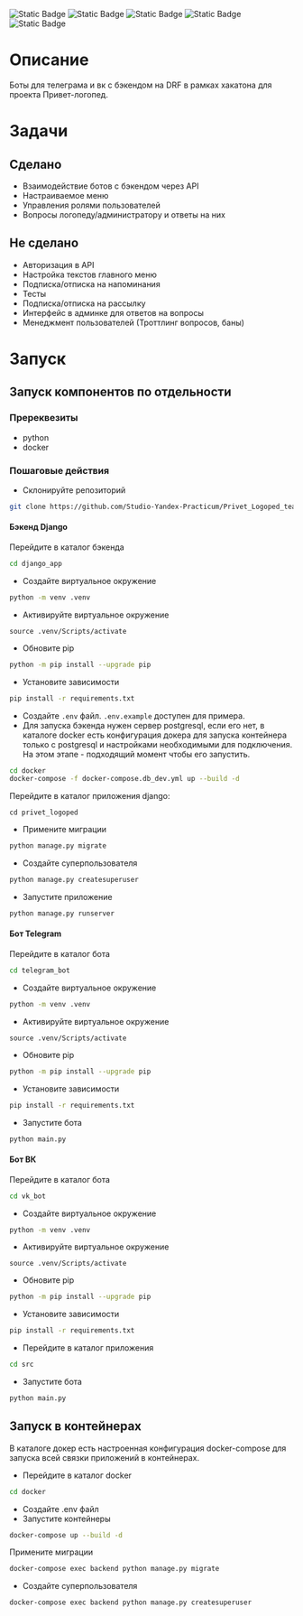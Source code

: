 
![Static Badge](https://img.shields.io/badge/python-1c4161?logo=python&logoColor=3776AB)
![Static Badge](https://img.shields.io/badge/django-4.2-Grey?style=flat&logo=django&logoColor=%23092E20)
![Static Badge](https://img.shields.io/badge/aiogram-3.10-blue?style=flat)
![Static Badge](https://img.shields.io/badge/vkbottle-4.3-blue?style=flat)
![Static Badge](https://img.shields.io/badge/docker-white?style=flat&logo=docker&logoColor=%232496ED)

# Описание
Боты для телеграма и вк с бэкендом на DRF в рамках хакатона для проекта Привет-логопед.

# Задачи
## Сделано
- Взаимодействие ботов с бэкендом через API
- Настраиваемое меню
- Управления ролями пользователей
- Вопросы логопеду/администратору и ответы на них
## Не сделано
- Авторизация в API
- Настройка текстов главного меню
- Подписка/отписка на напоминания
- Тесты
- Подписка/отписка на рассылку
- Интерфейс в админке для ответов на вопросы
- Менеджмент пользователей (Троттлинг вопросов, баны)
# Запуск 
## Запуск компонентов по отдельности
### Пререквезиты
- python
- docker
### Пошаговые действия
- Склонируйте репозиторий
```bash
git clone https://github.com/Studio-Yandex-Practicum/Privet_Logoped_team_2.git
```
#### Бэкенд Django
Перейдите в каталог бэкенда
```bash
cd django_app
```
- Создайте виртуальное окружение
```bash
python -m venv .venv
```
- Активируйте виртуальное окружение
```
source .venv/Scripts/activate
```
- Обновите pip
```bash
python -m pip install --upgrade pip
```
- Установите зависимости
```bash
pip install -r requirements.txt
```
- Создайте `.env` файл. `.env.example` доступен для примера.
- Для запуска бэкенда нужен сервер postgresql, если его нет, в каталоге docker есть конфигурация докера для запуска контейнера только с postgresql и настройками необходимыми для подключения. На этом этапе - подходящий момент чтобы его запустить.
```bash
cd docker
docker-compose -f docker-compose.db_dev.yml up --build -d
```
Перейдите в каталог приложения django:
```
cd privet_logoped
```
- Примените миграции
```bash
python manage.py migrate
```
- Создайте суперпользователя
```bash
python manage.py createsuperuser
```
- Запустите приложение
```bash
python manage.py runserver
```
#### Бот Telegram
Перейдите в каталог бота
```bash
cd telegram_bot
```
- Создайте виртуальное окружение
```bash
python -m venv .venv
```
- Активируйте виртуальное окружение
```
source .venv/Scripts/activate
```
- Обновите pip
```bash
python -m pip install --upgrade pip
```
- Установите зависимости
```bash
pip install -r requirements.txt
```
- Запустите бота
```bash
python main.py
```
#### Бот ВК
Перейдите в каталог бота
```bash
cd vk_bot
```
- Создайте виртуальное окружение
```bash
python -m venv .venv
```
- Активируйте виртуальное окружение
```
source .venv/Scripts/activate
```
- Обновите pip
```bash
python -m pip install --upgrade pip
```
- Установите зависимости
```bash
pip install -r requirements.txt
```
- Перейдите в каталог приложения
```bash
cd src
```
- Запустите бота
```bash
python main.py
```
## Запуск в контейнерах
В каталоге докер есть настроенная конфигурация docker-compose для запуска всей связки приложений в контейнерах.
- Перейдите в каталог docker
```bash
cd docker
```
- Создайте .env файл
- Запустите контейнеры
```bash
docker-compose up --build -d
```
Примените миграции
```bash
docker-compose exec backend python manage.py migrate
```
- Создайте суперпользователя
```bash
docker-compose exec backend python manage.py createsuperuser
```